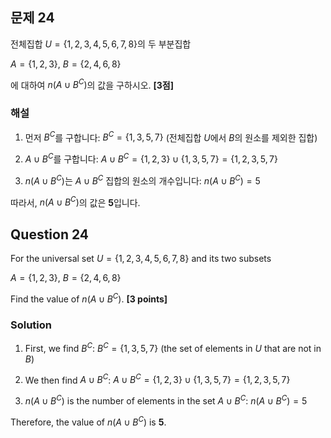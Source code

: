 

## 문제 24
전체집합 $U = \{1, 2, 3, 4, 5, 6, 7, 8\}$의 두 부분집합

$A = \{1, 2, 3\}$, $B = \{2, 4, 6, 8\}$

에 대하여 $n(A \cup B^C)$의 값을 구하시오. **[3점]**

### 해설
1. 먼저 $B^C$를 구합니다:
   $B^C = \{1, 3, 5, 7\}$ (전체집합 $U$에서 $B$의 원소를 제외한 집합)

2. $A \cup B^C$를 구합니다:
   $A \cup B^C = \{1, 2, 3\} \cup \{1, 3, 5, 7\} = \{1, 2, 3, 5, 7\}$

3. $n(A \cup B^C)$는 $A \cup B^C$ 집합의 원소의 개수입니다:
   $n(A \cup B^C) = 5$

따라서, $n(A \cup B^C)$의 값은 **5**입니다.

## Question 24
For the universal set $U = \{1, 2, 3, 4, 5, 6, 7, 8\}$ and its two subsets

$A = \{1, 2, 3\}$, $B = \{2, 4, 6, 8\}$

Find the value of $n(A \cup B^C)$. **[3 points]**

### Solution
1. First, we find $B^C$:
   $B^C = \{1, 3, 5, 7\}$ (the set of elements in $U$ that are not in $B$)

2. We then find $A \cup B^C$:
   $A \cup B^C = \{1, 2, 3\} \cup \{1, 3, 5, 7\} = \{1, 2, 3, 5, 7\}$

3. $n(A \cup B^C)$ is the number of elements in the set $A \cup B^C$:
   $n(A \cup B^C) = 5$

Therefore, the value of $n(A \cup B^C)$ is **5**.
